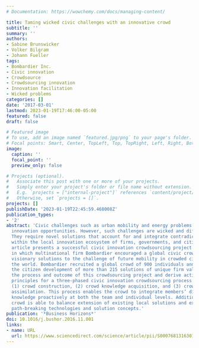 ```yaml
---
# Documentation: https://wowchemy.com/docs/managing-content/

title: Taming wicked civic challenges with an innovative crowd
subtitle: ''
summary: ''
authors:
- Sabine Brunswicker
- Volker Bilgram
- Johann Fueller
tags:
- Bombardier Inc.
- Civic innovation
- Crowdsource
- Crowdsourcing innovation
- Innovation facilitation
- Wicked problems
categories: []
date: '2017-03-01'
lastmod: 2023-01-19T17:46:00-05:00
featured: false
draft: false

# Featured image
# To use, add an image named `featured.jpg/png` to your page's folder.
# Focal points: Smart, Center, TopLeft, Top, TopRight, Left, Right, BottomLeft, Bottom, BottomRight.
image:
  caption: ''
  focal_point: ''
  preview_only: false

# Projects (optional).
#   Associate this post with one or more of your projects.
#   Simply enter your project's folder or file name without extension.
#   E.g. `projects = ["internal-project"]` references `content/project/deep-learning/index.md`.
#   Otherwise, set `projects = []`.
projects: []
publishDate: '2023-01-19T22:45:59.468008Z'
publication_types:
- '2'
abstract: 'Civic challenges such as urban mobility and energy problems offer new corporate
  innovation opportunities. However, such challenges are wicked and difficult to tame.
  They require novel solutions that account for and integrate contradictory perspectives
  within the local innovation ecosystem of firms, governments, and citizens. This
  article presents a successful civic innovation crowdsourcing project case study,
  in which multinational firm Bombardier encouraged a global civic crowd to co-create
  visionary solutions to the challenge of future mobility in crowded cities around
  the world. Bombardier recruited a global crowd of 900 individuals and facilitated
  the citizen development of more than 215 solutions of unique firm value. We explore
  the process and outcome of this crowdsourcing project and derive actionable design
  principles for a three-phased civic innovation crowdsourcing process including:
  (1) crowd construction, (2) crowd knowledge acquisition, and (3) crowd knowledge
  assimilation. This process enables the crowd to integrate members’ diverse and contradictory
  knowledge proactively at both the team and individual levels. Additionally, the
  crowd is able to balance extension of existing local solutions and exploration of
  path-breaking technologies and solution concepts.'
publication: '*Business Horizons*'
doi: 10.1016/j.bushor.2016.11.001
links:
- name: URL
  url: https://www.sciencedirect.com/science/article/pii/S0007681316301239
---
```

